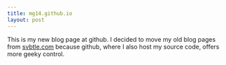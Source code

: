 ```yaml
---
title: mg14.github.io
layout: post
---
```


This is my new blog page at github. I decided to move my old blog pages from [svbtle.com](http://mg14.svbtle.com) because
github, where I also host my source code, offers more geeky control.

